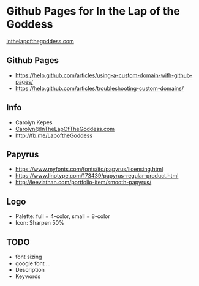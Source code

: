 # Github Pages for In the Lap of the Goddess

[inthelapofthegoddess.com](http://inthelapofthegoddess.com/)


## Github Pages

- https://help.github.com/articles/using-a-custom-domain-with-github-pages/
- https://help.github.com/articles/troubleshooting-custom-domains/


## Info

- Carolyn Kepes
- Carolyn@InTheLapOfTheGoddess.com
- http://fb.me/LapoftheGoddess


## Papyrus

- https://www.myfonts.com/fonts/itc/papyrus/licensing.html
- https://www.linotype.com/173439/papyrus-regular-product.html
- http://leeviathan.com/portfolio-item/smooth-papyrus/


## Logo

- Palette: full = 4-color, small = 8-color
- Icon: Sharpen 50%


## TODO

- font sizing
- google font
...
- Description
- Keywords

